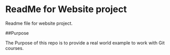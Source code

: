 # ReadMe for Website project

Readme file for website project.

##Purpose

The Purpose of this repo is to provide a real world example
to work with Git courses.
